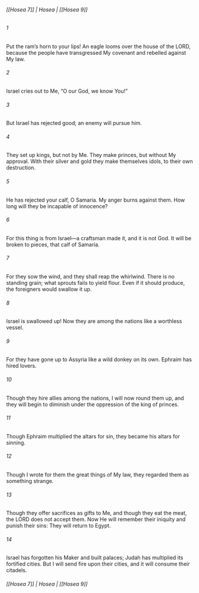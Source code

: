 ###### [[Hosea 7]] | Hosea | [[Hosea 9]]

###### 1
Put the ram’s horn to your lips! An eagle looms over the house of the LORD, because the people have transgressed My covenant and rebelled against My law.
###### 2
Israel cries out to Me, “O our God, we know You!”
###### 3
But Israel has rejected good; an enemy will pursue him.
###### 4
They set up kings, but not by Me. They make princes, but without My approval. With their silver and gold they make themselves idols, to their own destruction.
###### 5
He has rejected your calf, O Samaria. My anger burns against them. How long will they be incapable of innocence?
###### 6
For this thing is from Israel—a craftsman made it, and it is not God. It will be broken to pieces, that calf of Samaria.
###### 7
For they sow the wind, and they shall reap the whirlwind. There is no standing grain; what sprouts fails to yield flour. Even if it should produce, the foreigners would swallow it up.
###### 8
Israel is swallowed up! Now they are among the nations like a worthless vessel.
###### 9
For they have gone up to Assyria like a wild donkey on its own. Ephraim has hired lovers.
###### 10
Though they hire allies among the nations, I will now round them up, and they will begin to diminish under the oppression of the king of princes.
###### 11
Though Ephraim multiplied the altars for sin, they became his altars for sinning.
###### 12
Though I wrote for them the great things of My law, they regarded them as something strange.
###### 13
Though they offer sacrifices as gifts to Me, and though they eat the meat, the LORD does not accept them. Now He will remember their iniquity and punish their sins: They will return to Egypt.
###### 14
Israel has forgotten his Maker and built palaces; Judah has multiplied its fortified cities. But I will send fire upon their cities, and it will consume their citadels.

###### [[Hosea 7]] | Hosea | [[Hosea 9]]
